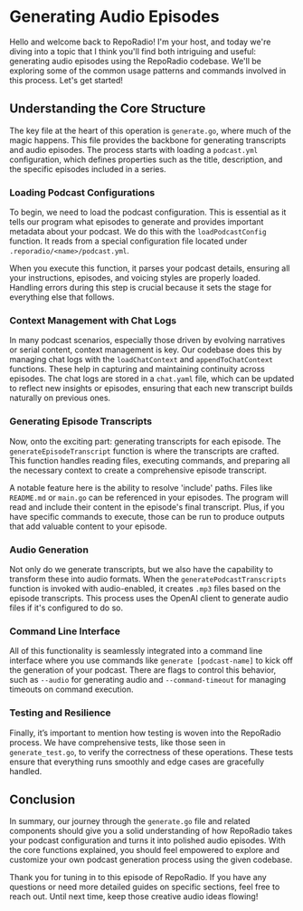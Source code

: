 # Generating Audio Episodes

Hello and welcome back to RepoRadio! I'm your host, and today we're diving into a topic that I think you'll find both intriguing and useful: generating audio episodes using the RepoRadio codebase. We'll be exploring some of the common usage patterns and commands involved in this process. Let's get started!

## Understanding the Core Structure

The key file at the heart of this operation is `generate.go`, where much of the magic happens. This file provides the backbone for generating transcripts and audio episodes. The process starts with loading a `podcast.yml` configuration, which defines properties such as the title, description, and the specific episodes included in a series.

### Loading Podcast Configurations

To begin, we need to load the podcast configuration. This is essential as it tells our program what episodes to generate and provides important metadata about your podcast. We do this with the `loadPodcastConfig` function. It reads from a special configuration file located under `.reporadio/<name>/podcast.yml`.

When you execute this function, it parses your podcast details, ensuring all your instructions, episodes, and voicing styles are properly loaded. Handling errors during this step is crucial because it sets the stage for everything else that follows.

### Context Management with Chat Logs

In many podcast scenarios, especially those driven by evolving narratives or serial content, context management is key. Our codebase does this by managing chat logs with the `loadChatContext` and `appendToChatContext` functions. These help in capturing and maintaining continuity across episodes. The chat logs are stored in a `chat.yaml` file, which can be updated to reflect new insights or episodes, ensuring that each new transcript builds naturally on previous ones.

### Generating Episode Transcripts

Now, onto the exciting part: generating transcripts for each episode. The `generateEpisodeTranscript` function is where the transcripts are crafted. This function handles reading files, executing commands, and preparing all the necessary context to create a comprehensive episode transcript.

A notable feature here is the ability to resolve 'include' paths. Files like `README.md` or `main.go` can be referenced in your episodes. The program will read and include their content in the episode's final transcript. Plus, if you have specific commands to execute, those can be run to produce outputs that add valuable content to your episode.

### Audio Generation

Not only do we generate transcripts, but we also have the capability to transform these into audio formats. When the `generatePodcastTranscripts` function is invoked with audio-enabled, it creates `.mp3` files based on the episode transcripts. This process uses the OpenAI client to generate audio files if it's configured to do so.

### Command Line Interface

All of this functionality is seamlessly integrated into a command line interface where you use commands like `generate [podcast-name]` to kick off the generation of your podcast. There are flags to control this behavior, such as `--audio` for generating audio and `--command-timeout` for managing timeouts on command execution.

### Testing and Resilience

Finally, it’s important to mention how testing is woven into the RepoRadio process. We have comprehensive tests, like those seen in `generate_test.go`, to verify the correctness of these operations. These tests ensure that everything runs smoothly and edge cases are gracefully handled.

## Conclusion

In summary, our journey through the `generate.go` file and related components should give you a solid understanding of how RepoRadio takes your podcast configuration and turns it into polished audio episodes. With the core functions explained, you should feel empowered to explore and customize your own podcast generation process using the given codebase.

Thank you for tuning in to this episode of RepoRadio. If you have any questions or need more detailed guides on specific sections, feel free to reach out. Until next time, keep those creative audio ideas flowing!